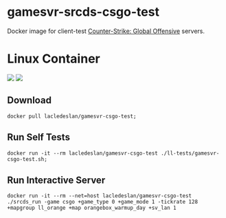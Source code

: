 # gamesvr-srcds-csgo-test
Docker image for client-test [Counter-Strike: Global Offensive](http://store.steampowered.com/app/730/) servers.

# Linux Container
[![](https://images.microbadger.com/badges/version/lacledeslan/gamesvr-csgo-test.svg)](https://microbadger.com/images/lacledeslan/gamesvr-csgo-test "Get your own version badge on microbadger.com")
[![](https://images.microbadger.com/badges/image/lacledeslan/gamesvr-csgo-test.svg)](https://microbadger.com/images/lacledeslan/gamesvr-csgo-test "Get your own image badge on microbadger.com")

## Download

```shell
docker pull lacledeslan/gamesvr-csgo-test;
```

## Run Self Tests

```shell
docker run -it --rm lacledeslan/gamesvr-csgo-test ./ll-tests/gamesvr-csgo-test.sh;
```

## Run Interactive Server

```shell
docker run -it --rm --net=host lacledeslan/gamesvr-csgo-test ./srcds_run -game csgo +game_type 0 +game_mode 1 -tickrate 128 +mapgroup ll_orange +map orangebox_warmup_day +sv_lan 1
```
